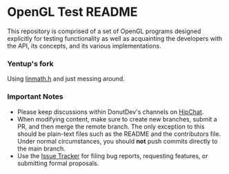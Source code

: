 # OpenGL Test README #

This repository is comprised of a set of OpenGL programs designed explicitly for testing functionality as well as acquainting the developers with the API, its concepts, and its various implementations.

### Yentup's fork ###

Using [linmath.h](https://github.com/datenwolf/linmath.h) and just messing around.

### Important Notes ###

* Please keep discussions within DonutDev's channels on [HipChat](https://donutdev.hipchat.com/rooms/show/978080/donutdev).
* When modifying content, make sure to create new branches, submit a PR, and then merge the remote branch. The only exception to this should be plain-text files such as the README and the contributors file. Under normal circumstances, you should **not** push commits directly to the main branch.
* Use the [Issue Tracker](https://bitbucket.org/donutdev/opengl-test/issues?status=new&status=open) for filing bug reports, requesting features, or submitting formal proposals.
